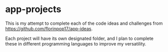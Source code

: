 # app-projects

This is my attempt to complete each of the code ideas and challenges from https://github.com/florinpop17/app-ideas. 

Each project will have its own designated folder, and I plan to complete these in different programming languages to improve my versatility.